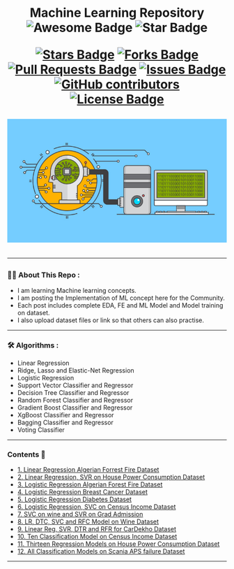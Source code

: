 <h1 align="center">Machine Learning Repository
<div align="center">
<img src="https://cdn.rawgit.com/sindresorhus/awesome/d7305f38d29fed78fa85652e3a63e154dd8e8829/media/badge.svg" alt="Awesome Badge"/>
<img src="https://img.shields.io/static/v1?label=%F0%9F%8C%9F&message=If%20Useful&style=style=flat&color=BC4E99" alt="Star Badge"/>
<br>

<a href="https://github.com/Shubham3023/Machine_Learning/stargazers"><img src="https://img.shields.io/github/stars/Shubham3023/Machine_Learning" alt="Stars Badge"/></a>
<a href="https://github.com/Shubham3023/Machine_Learning/network/members"><img src="https://img.shields.io/github/forks/Shubham3023/Machine_Learning" alt="Forks Badge"/></a>
<a href="https://github.com/Shubham3023/Machine_Learning/pulls"><img src="https://img.shields.io/github/issues-pr/Shubham3023/Machine_Learning" alt="Pull Requests Badge"/></a>
<a href="https://github.com/Shubham3023/Machine_Learning/issues"><img src="https://img.shields.io/github/issues/Shubham3023/Machine_Learning" alt="Issues Badge"/></a>
<a href="https://github.com/Shubham3023/Machine_Learning/graphs/contributors"><img alt="GitHub contributors" src="https://img.shields.io/github/contributors/Shubham3023/Machine_Learning?color=2b9348"></a>
<a href="https://github.com/Shubham3023/Machine_Learning/blob/master/LICENSE"><img src="https://img.shields.io/github/license/Shubham3023/Machine_Learning?color=2b9348" alt="License Badge"/></a>

<img alt="Machine Learning Repo" src="https://github.com/Shubham3023/Machine_Learning/blob/main/ML.jpg"> </img>
</div>
  
---

### :man_technologist: About This Repo :
 
- I am learning Machine learning concepts.
- I am posting the Implementation of ML concept here for the Community.
- Each post includes complete EDA, FE and ML Model and Model training on dataset.
- I also upload dataset files or link so that others can also practise.

---

### :hammer_and_wrench: Algorithms :

 - Linear Regression
 - Ridge, Lasso and Elastic-Net Regression
 - Logistic Regression
 - Support Vector Classifier and Regressor
 - Decision Tree Classifier and Regressor
 - Random Forest Classifier and Regressor
 - Gradient Boost Classifier and Regressor
 - XgBoost Classifier and Regressor
 - Bagging Classifier and Regressor
 - Voting Classifier

---
  
 ### Contents 🚀
 - [1. Linear Regression Algerian Forrest Fire Dataset](https://github.com/Shubham3023/Machine_Learning/tree/main/Algerian%20Forrest%20Fire%20Dataset)
 - [2. Linear Regression, SVR on House Power Consumption Dataset](https://github.com/Shubham3023/Machine_Learning/tree/main/Linear%20Regression%2C%20SVR%20on%20House%20Power%20Consumption)
 - [3. Logistic Regression Algerian Forest Fire Dataset](https://github.com/Shubham3023/Machine_Learning/tree/main/Logistic%20Regression%20Algerian%20Forest%20Fire)
 - [4. Logistic Regression Breast Cancer Dataset](https://github.com/Shubham3023/Machine_Learning/tree/main/Logistic%20Regression%20Breast%20Cancer%20Dataset)
 - [5. Logistic Regression Diabetes Dataset](https://github.com/Shubham3023/Machine_Learning/tree/main/Logistic%20Regression%20Diabetes%20Dataset)
 - [6. Logistic Regression, SVC on Census Income Dataset](https://github.com/Shubham3023/Machine_Learning/tree/main/Logistic%20Regression%2C%20SVC%20on%20Census%20Income%20Dataset)
 - [7. SVC on wine and SVR on Grad Admission](https://github.com/Shubham3023/Machine_Learning/tree/main/SVC%20on%20wine%20and%20SVR%20on%20Grad%20Admission)
 - [8. LR, DTC, SVC and RFC Model on Wine Dataset](https://github.com/Shubham3023/Machine_Learning/tree/main/LR%2C%20DTC%2C%20SVC%20and%20RFC%20Model%20on%20Wine%20Dataset)
 - [9. Linear Reg, SVR, DTR and RFR for CarDekho Dataset](https://github.com/Shubham3023/Machine_Learning/tree/main/Linear%20Reg%2C%20SVR%2C%20DTR%20and%20RFR%20for%20CarDekho%20dataset)
 - [10. Ten Classification Model on Census Income Dataset](https://github.com/Shubham3023/Machine_Learning/tree/main/Ten%20Classification%20Model%20on%20Census%20Income%20Dataset)
 - [11. Thirteen Regression Models on House Power Consumption Dataset](https://github.com/Shubham3023/Machine_Learning/tree/main/Thirteen%20Regression%20Models%20on%20%20House%20Power%20Consumption%20Dataset)
 - [12. All Classification Models on Scania APS failure Dataset](https://github.com/Shubham3023/Machine_Learning/tree/main/All%20Classification%20Models%20on%20Scania%20APS%20failure%20Dataset)

---
 
